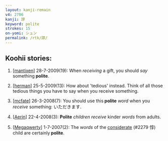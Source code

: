 ```yaml
---
layout: kanji-remain
v4: 2706
kanji: 諄
keyword: polite
strokes: 15
on-yomi: シュン
permalink: /rtk/諄/
---
```


## Koohii stories: 

1) [<a href="http://kanji.koohii.com/profile/mantixen">mantixen</a>] 28-7-2009(19): When <em>receiving</em> a gift, you should <em>say</em> something<strong> polite</strong>.

2) [<a href="http://kanji.koohii.com/profile/herman">herman</a>] 25-5-2009(13): How about &#039;tedious&#039; instead. Think of all those tedious things you have to say when you receive something.

3) [<a href="http://kanji.koohii.com/profile/mcfate">mcfate</a>] 26-3-2008(7): You should use this<strong> polite</strong> <em>word</em> when you <em>receive</em> something: いただきます.

4) [<a href="http://kanji.koohii.com/profile/Aerin">Aerin</a>] 22-4-2008(3): <strong>Polite</strong> <em>children receive</em> kinder <em>words</em> from adults.

5) [<a href="http://kanji.koohii.com/profile/Megaqwerty">Megaqwerty</a>] 1-7-2007(2): The <em>words</em> of the <a href="../v4/2279.html">considerate</a> (#2279 惇) child are certainly<strong> polite</strong>.

